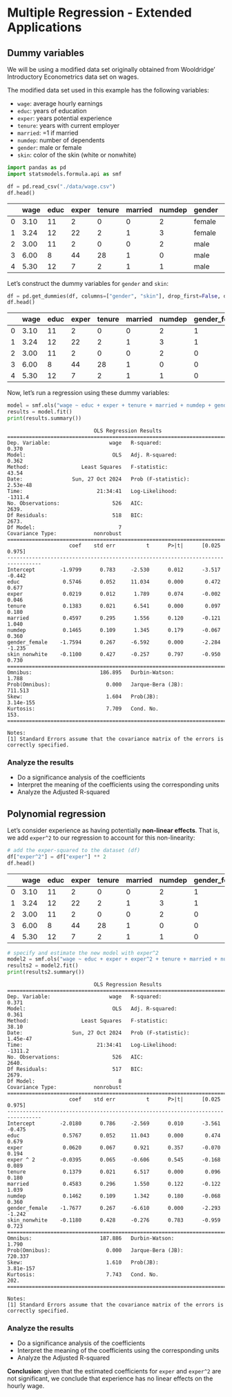 # Multiple Regression - Extended Applications

## Dummy variables

We will be using a modified data set originally obtained from
Wooldridge’ Introductory Econometrics data set on wages.

The modified data set used in this example has the following variables:

- `wage`: average hourly earnings
- `educ`: years of education
- `exper`: years potential experience
- `tenure`: years with current employer
- `married`: =1 if married
- `numdep`: number of dependents
- `gender`: male or female
- `skin`: color of the skin (white or nonwhite)

``` python
import pandas as pd
import statsmodels.formula.api as smf

df = pd.read_csv("./data/wage.csv")
df.head()
```

|     | wage | educ | exper | tenure | married | numdep | gender | skin  |
|-----|------|------|-------|--------|---------|--------|--------|-------|
| 0   | 3.10 | 11   | 2     | 0      | 0       | 2      | female | white |
| 1   | 3.24 | 12   | 22    | 2      | 1       | 3      | female | white |
| 2   | 3.00 | 11   | 2     | 0      | 0       | 2      | male   | white |
| 3   | 6.00 | 8    | 44    | 28     | 1       | 0      | male   | white |
| 4   | 5.30 | 12   | 7     | 2      | 1       | 1      | male   | white |

Let’s construct the dummy variables for `gender` and `skin`:

``` python
df = pd.get_dummies(df, columns=["gender", "skin"], drop_first=False, dtype=int)
df.head()
```

|     | wage | educ | exper | tenure | married | numdep | gender_female | gender_male | skin_nonwhite | skin_white |
|-----|------|------|-------|--------|---------|--------|---------------|-------------|---------------|------------|
| 0   | 3.10 | 11   | 2     | 0      | 0       | 2      | 1             | 0           | 0             | 1          |
| 1   | 3.24 | 12   | 22    | 2      | 1       | 3      | 1             | 0           | 0             | 1          |
| 2   | 3.00 | 11   | 2     | 0      | 0       | 2      | 0             | 1           | 0             | 1          |
| 3   | 6.00 | 8    | 44    | 28     | 1       | 0      | 0             | 1           | 0             | 1          |
| 4   | 5.30 | 12   | 7     | 2      | 1       | 1      | 0             | 1           | 0             | 1          |

Now, let’s run a regression using these dummy variables:

``` python
model = smf.ols("wage ~ educ + exper + tenure + married + numdep + gender_female + skin_nonwhite", data=df)
results = model.fit()
print(results.summary())
```

                                OLS Regression Results                            
    ==============================================================================
    Dep. Variable:                   wage   R-squared:                       0.370
    Model:                            OLS   Adj. R-squared:                  0.362
    Method:                 Least Squares   F-statistic:                     43.54
    Date:                Sun, 27 Oct 2024   Prob (F-statistic):           2.53e-48
    Time:                        21:34:41   Log-Likelihood:                -1311.4
    No. Observations:                 526   AIC:                             2639.
    Df Residuals:                     518   BIC:                             2673.
    Df Model:                           7                                         
    Covariance Type:            nonrobust                                         
    =================================================================================
                        coef    std err          t      P>|t|      [0.025      0.975]
    ---------------------------------------------------------------------------------
    Intercept        -1.9799      0.783     -2.530      0.012      -3.517      -0.442
    educ              0.5746      0.052     11.034      0.000       0.472       0.677
    exper             0.0219      0.012      1.789      0.074      -0.002       0.046
    tenure            0.1383      0.021      6.541      0.000       0.097       0.180
    married           0.4597      0.295      1.556      0.120      -0.121       1.040
    numdep            0.1465      0.109      1.345      0.179      -0.067       0.360
    gender_female    -1.7594      0.267     -6.592      0.000      -2.284      -1.235
    skin_nonwhite    -0.1100      0.427     -0.257      0.797      -0.950       0.730
    ==============================================================================
    Omnibus:                      186.895   Durbin-Watson:                   1.788
    Prob(Omnibus):                  0.000   Jarque-Bera (JB):              711.513
    Skew:                           1.604   Prob(JB):                    3.14e-155
    Kurtosis:                       7.709   Cond. No.                         153.
    ==============================================================================

    Notes:
    [1] Standard Errors assume that the covariance matrix of the errors is correctly specified.

### Analyze the results

- Do a significance analysis of the coefficients
- Interpret the meaning of the coefficients using the corresponding
  units
- Analyze the Adjusted R-squared

## Polynomial regression

Let’s consider experience as having potentially **non-linear effects**.
That is, we add `exper^2` to our regression to account for this
non-linearity:

``` python
# add the exper-squared to the dataset (df)
df["exper^2"] = df["exper"] ** 2
df.head()
```

|     | wage | educ | exper | tenure | married | numdep | gender_female | gender_male | skin_nonwhite | skin_white | exper^2 |
|-----|------|------|-------|--------|---------|--------|---------------|-------------|---------------|------------|---------|
| 0   | 3.10 | 11   | 2     | 0      | 0       | 2      | 1             | 0           | 0             | 1          | 4       |
| 1   | 3.24 | 12   | 22    | 2      | 1       | 3      | 1             | 0           | 0             | 1          | 484     |
| 2   | 3.00 | 11   | 2     | 0      | 0       | 2      | 0             | 1           | 0             | 1          | 4       |
| 3   | 6.00 | 8    | 44    | 28     | 1       | 0      | 0             | 1           | 0             | 1          | 1936    |
| 4   | 5.30 | 12   | 7     | 2      | 1       | 1      | 0             | 1           | 0             | 1          | 49      |


``` python
# specify and estimate the new model with exper^2
model2 = smf.ols("wage ~ educ + exper + exper^2 + tenure + married + numdep + gender_female + skin_nonwhite", data=df)
results2 = model2.fit()
print(results2.summary())
```

                                OLS Regression Results                            
    ==============================================================================
    Dep. Variable:                   wage   R-squared:                       0.371
    Model:                            OLS   Adj. R-squared:                  0.361
    Method:                 Least Squares   F-statistic:                     38.10
    Date:                Sun, 27 Oct 2024   Prob (F-statistic):           1.45e-47
    Time:                        21:34:41   Log-Likelihood:                -1311.2
    No. Observations:                 526   AIC:                             2640.
    Df Residuals:                     517   BIC:                             2679.
    Df Model:                           8                                         
    Covariance Type:            nonrobust                                         
    =================================================================================
                        coef    std err          t      P>|t|      [0.025      0.975]
    ---------------------------------------------------------------------------------
    Intercept        -2.0180      0.786     -2.569      0.010      -3.561      -0.475
    educ              0.5767      0.052     11.043      0.000       0.474       0.679
    exper             0.0620      0.067      0.921      0.357      -0.070       0.194
    exper ^ 2        -0.0395      0.065     -0.606      0.545      -0.168       0.089
    tenure            0.1379      0.021      6.517      0.000       0.096       0.180
    married           0.4583      0.296      1.550      0.122      -0.122       1.039
    numdep            0.1462      0.109      1.342      0.180      -0.068       0.360
    gender_female    -1.7677      0.267     -6.610      0.000      -2.293      -1.242
    skin_nonwhite    -0.1180      0.428     -0.276      0.783      -0.959       0.723
    ==============================================================================
    Omnibus:                      187.886   Durbin-Watson:                   1.790
    Prob(Omnibus):                  0.000   Jarque-Bera (JB):              720.337
    Skew:                           1.610   Prob(JB):                    3.81e-157
    Kurtosis:                       7.743   Cond. No.                         202.
    ==============================================================================

    Notes:
    [1] Standard Errors assume that the covariance matrix of the errors is correctly specified.

### Analyze the results

- Do a significance analysis of the coefficients
- Interpret the meaning of the coefficients using the corresponding
  units
- Analyze the Adjusted R-squared

**Conclusion**: given that the estimated coefficients for `exper` and
`exper^2` are not significant, we conclude that experience has no linear
effects on the hourly wage.

